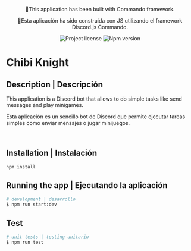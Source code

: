 
<p align="center">
  🏴󠁵󠁳󠁡󠁳󠁿This application has been built with Commando framework.
</p>
<p align="center">
  🏴󠁵󠁳󠁡󠁳󠁿Esta aplicación ha sido construida con JS utilizando el framework Discord.js Commando.
</p>

<p align="center">
  <img src="https://img.shields.io/badge/License-MIT-green.svg" alt="Project license"/></a>
  <img src="https://img.shields.io/badge/npm-12.20.2-blue.svg" alt="Npm version">
</p>

# Chibi Knight

## Description | Descripción

This application is a Discord bot that allows to do simple tasks like send messages and play minigames.

Esta aplicación es un sencillo bot de Discord que permite ejecutar tareas simples como enviar mensajes o jugar minijuegos.

</br>

## Installation | Instalación

```bash
npm install
```

## Running the app | Ejecutando la aplicación

```bash
# development | desarrollo
$ npm run start:dev
```

## Test

```bash
# unit tests | testing unitario
$ npm run test
```
